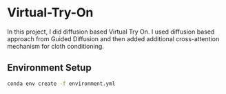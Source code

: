 # Virtual-Try-On
In this project, I did diffusion based Virtual Try On. I used diffusion based approach from Guided Diffusion and then added additional cross-attention mechanism for cloth conditioning.

## Environment Setup
```bash 
conda env create -f environment.yml
```
